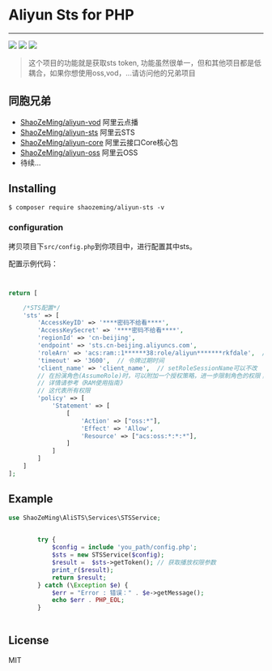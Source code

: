 # Aliyun Sts for PHP

---
[![](https://travis-ci.org/ShaoZeMing/Aliyun-Sts.svg?branch=master)](https://travis-ci.org/ShaoZeMing/Aliyun-Sts) 
[![](https://img.shields.io/packagist/v/ShaoZeMing/aliyun-sts.svg)](https://packagist.org/packages/shaozeming/aliyun-sts) 
[![](https://img.shields.io/packagist/dt/ShaoZeMing/aliyun-sts.svg)](https://packagist.org/packages/stichoza/shaozeming/aliyun-sts)

> 这个项目的功能就是获取sts token, 功能虽然很单一，但和其他项目都是低耦合，如果你想使用oss,vod，...请访问他的兄弟项目 


## 同胞兄弟

- [ShaoZeMing/aliyun-vod](https://github.com/ShaoZeMing/Aliyun-Vod) 阿里云点播
- [ShaoZeMing/aliyun-sts](https://github.com/ShaoZeMing/Aliyun-Sts) 阿里云STS
- [ShaoZeMing/aliyun-core](https://github.com/ShaoZeMing/Aliyun-Core) 阿里云接口Core核心包
- [ShaoZeMing/aliyun-oss](https://github.com/ShaoZeMing/Aliyun-Oss) 阿里云OSS
- 待续...

## Installing

```shell
$ composer require shaozeming/aliyun-sts -v
```

### configuration 

拷贝项目下`src/config.php`到你项目中，进行配置其中sts。

配置示例代码：

```php


return [

    /*STS配置*/
    'sts' => [
        'AccessKeyID' => '****密码不给看****',
        'AccessKeySecret' => '****密码不给看****',
        'regionId' => 'cn-beijing',
        'endpoint' => 'sts.cn-beijing.aliyuncs.com',
        'roleArn' => 'acs:ram::1******38:role/aliyun*******rkfdale',  // 角色资源描述符，在RAM的控制台的资源详情页上可以获取
        'timeout' => '3600',  // 令牌过期时间
        'client_name' => 'client_name',  // setRoleSessionName可以不改
        // 在扮演角色(AssumeRole)时，可以附加一个授权策略，进一步限制角色的权限；
        // 详情请参考《RAM使用指南》
        // 这代表所有权限
        'policy' => [
            'Statement' => [
                [
                    'Action' => ["oss:*"],
                    'Effect' => 'Allow',
                    'Resource' => ["acs:oss:*:*:*"],
                ]
            ]
        ]
    ]
];


```

## Example


```php
use ShaoZeMing\AliSTS\Services\STSService;

 
        try {
            $config = include 'you_path/config.php';
            $sts = new STSService($config);
            $result =  $sts->getToken(); // 获取播放权限参数
            print_r($result);
            return $result;
        } catch (\Exception $e) {
            $err = "Error : 错误：" . $e->getMessage();
            echo $err . PHP_EOL;
        }
       


```

## License

MIT

